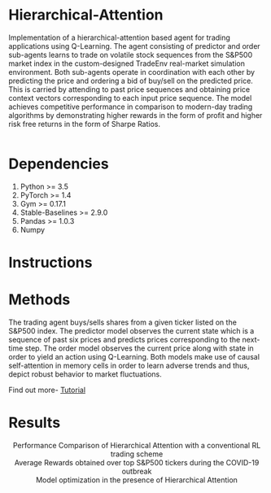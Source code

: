 # Hierarchical-Attention
Implementation of a hierarchical-attention based agent for trading applications using Q-Learning. The agent consisting of predictor and order sub-agents learns to trade on volatile stock sequences from the S&P500 market index in the custom-designed TradeEnv real-market simulation environment. Both sub-agents operate in coordination with each other by predicting the price and ordering a bid of buy/sell on the predicted price. This is carried by attending to past price sequences and obtaining price context vectors corresponding to each input price sequence. The model achieves competitive performance in comparison to modern-day trading algorithms by demonstrating higher rewards in the form of profit and higher risk free returns in the form of Sharpe Ratios. 

<img src="" height="" width="" align="center" />

# Dependencies
1. Python >= 3.5
2. PyTorch >= 1.4
3. Gym >= 0.17.1
4. Stable-Baselines >= 2.9.0
5. Pandas >= 1.0.3
6. Numpy

# Instructions


# Methods
The trading agent buys/sells shares from a given ticker listed on the S&P500 index. The predictor model observes the current state which is a sequence of past six prices and predicts prices corresponding to the next-time step.  The order model observes the current price along with state in order to yield an action using Q-Learning. Both models make use of causal self-attention in memory cells in order to learn adverse trends and thus, depict robust behavior to market fluctuations. 

Find out more- [Tutorial](https://nbviewer.jupyter.org/github/karush17/PyTorch-Tutorials/blob/master/Tutorials/Reinforcement%20Learning/2516_Project.ipynb)


# Results

<center>Performance Comparison of Hierarchical Attention with a conventional RL trading scheme</center>  
<img src="" height="" width="" align="center" />  

<center>Average Rewards obtained over top S&P500 tickers during the COVID-19 outbreak</center>  
<img src="" height="" width="" align="center" />  

<center>Model optimization in the presence of Hierarchical Attention</center>
<img src="" height="" width="" align="center" />







